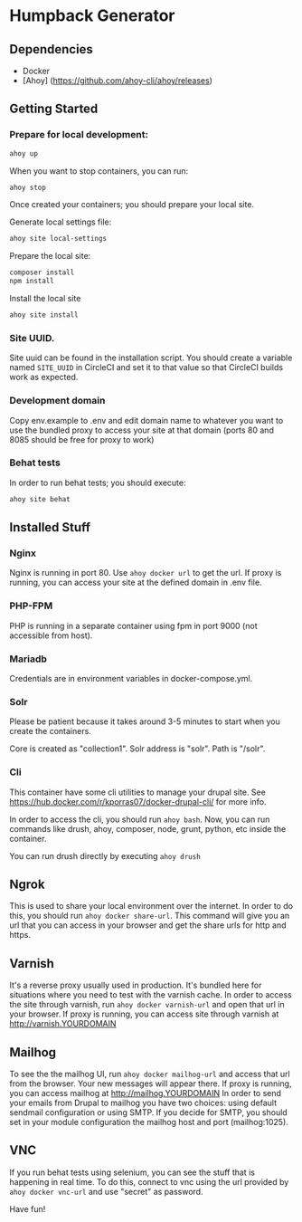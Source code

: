 Humpback Generator
==================

## Dependencies

* Docker
* [Ahoy] (https://github.com/ahoy-cli/ahoy/releases)

## Getting Started

### Prepare for local development:

```bash
ahoy up
```

When you want to stop containers, you can run:

```bash
ahoy stop
```

Once created your containers; you should prepare your local site.

Generate local settings file:

```bash
ahoy site local-settings
```

Prepare the local site:

```bash
composer install
npm install
```

Install the local site

```bash
ahoy site install
```

### Site UUID.
Site uuid can be found in the installation script. You should create a variable named `SITE_UUID` in CircleCI and set it to that value so that CircleCI builds work as expected.

### Development domain
Copy env.example to .env and edit domain name to whatever you want to use the bundled proxy to access your site at that domain (ports 80 and 8085 should be free for proxy to work)

### Behat tests

In order to run behat tests; you should execute:

```bash
ahoy site behat
```

## Installed Stuff

### Nginx

Nginx is running in port 80. Use `ahoy docker url` to get the url. If proxy is running, you can access your site at the defined domain in .env file.

### PHP-FPM

PHP is running in a separate container using fpm in port 9000 (not accessible from host).

### Mariadb

Credentials are in environment variables in docker-compose.yml.

### Solr

Please be patient because it takes around 3-5 minutes to start when you create the containers.

Core is created as "collection1". Solr address is "solr". Path is "/solr".

### Cli

This container have some cli utilities to manage your drupal site. See https://hub.docker.com/r/kporras07/docker-drupal-cli/ for more info.

In order to access the cli, you should run `ahoy bash`. Now, you can run commands like drush, ahoy, composer, node, grunt, python, etc inside the container.

You can run drush directly by executing `ahoy drush`

## Ngrok

This is used to share your local environment over the internet. In order to do this, you should run `ahoy docker share-url`. This command will give you an url that you can access in your browser and get the share urls for http and https.

## Varnish

It's a reverse proxy usually used in production. It's bundled here for situations where you need to test with the varnish cache. In order to access the site through varnish, run `ahoy docker varnish-url` and open that url in your browser. If proxy is running, you can access site through varnish at http://varnish.YOURDOMAIN

## Mailhog

To see the the mailhog UI, run `ahoy docker mailhog-url` and access that url from the browser. Your new messages will appear there. If proxy is running, you can access mailhog at http://mailhog.YOURDOMAIN
In order to send your emails from Drupal to mailhog you have two choices: using default sendmail configuration or using SMTP. If you decide for SMTP, you should set in your module configuration the mailhog host and port (mailhog:1025).
  
## VNC

If you run behat tests using selenium, you can see the stuff that is happening in real time. To do this, connect to vnc using the url provided by `ahoy docker vnc-url` and use "secret" as password.

Have fun!
